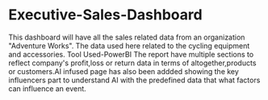 # Executive-Sales-Dashboard
This dashboard will have all the sales related data from an organization "Adventure Works". The data  used here related to the cycling equipment  and accessories.
Tool Used-PowerBI
The report have multiple sections to reflect company's profit,loss or return data in terms of altogether,products or customers.AI infused page has also been addded showing the key influencers part to understand AI with the predefined data that what factors can influence an event.

